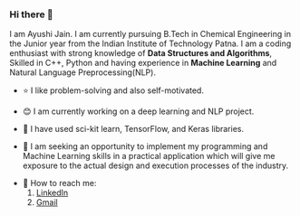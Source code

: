 ### Hi there 👋

I am Ayushi Jain.  I am currently pursuing B.Tech in Chemical Engineering in the Junior year from the Indian Institute of Technology Patna. I am a coding enthusiast with strong knowledge of **Data Structures and Algorithms**, Skilled in C++, Python and having experience in **Machine Learning** and Natural Language Preprocessing(NLP). 

- :star: I like problem-solving and also self-motivated.

- :blush: I am currently working on a deep learning and NLP project.

- :memo: I have used sci-kit learn, TensorFlow, and Keras libraries.

- :dart: I am seeking an opportunity to implement my programming and Machine Learning skills in a practical application which will give me exposure to the actual design and execution processes of the industry.

* :bell: How to reach me:
   1. [LinkedIn](https://www.linkedin.com/in/ayushi-jain-938b27190/)
   2. [Gmail](ayushi2211jain@gmail.com)
